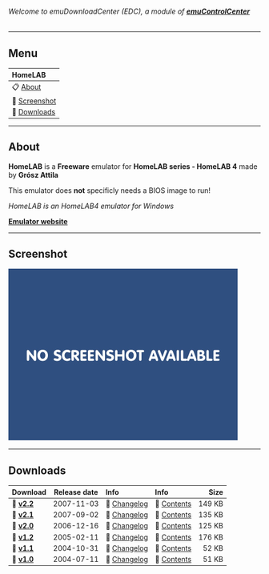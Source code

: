 ###### Welcome to emuDownloadCenter (EDC), a module of [**emuControlCenter**](https://github.com/PhoenixInteractiveNL/emuControlCenter/wiki/)
***
## Menu
| **HomeLAB** |
|:---------|
| :clipboard: [About](#about) |
| :sunrise: [Screenshot](#screenshot) |
| :floppy_disk: [Downloads](#downloads) |
***
## About
**HomeLAB** is a **Freeware** emulator for **HomeLAB series - HomeLAB 4** made by **Grósz Attila**

This emulator does **not** specificly needs a BIOS image to run!

_HomeLAB is an HomeLAB4 emulator for Windows_

[**Emulator website**](http://gaia.atilia.eu/content/view/3/4/)
***
## Screenshot
![](https://raw.githubusercontent.com/PhoenixInteractiveNL/edc-masterhook/master/downloadhooks/homelab/homelab_screen.jpg)
***
## Downloads
| Download | Release date  | Info       | Info       | Size       |
|:---------|:-------------:|:-----------|:-----------|-----------:|
| :floppy_disk: [**v2.2**](https://github.com/PhoenixInteractiveNL/edc-repo0001/raw/master/homelab/2.2.7z) | 2007-11-03 | :page_facing_up: [Changelog](https://github.com/PhoenixInteractiveNL/edc-repo0001/blob/master/homelab/2.2_changelog.txt) | :mag_right: [Contents](https://github.com/PhoenixInteractiveNL/edc-repo0001/blob/master/homelab/2.2_contents.txt) | 149 KB |
| :floppy_disk: [**v2.1**](https://github.com/PhoenixInteractiveNL/edc-repo0001/raw/master/homelab/2.1.7z) | 2007-09-02 | :page_facing_up: [Changelog](https://github.com/PhoenixInteractiveNL/edc-repo0001/blob/master/homelab/2.1_changelog.txt) | :mag_right: [Contents](https://github.com/PhoenixInteractiveNL/edc-repo0001/blob/master/homelab/2.1_contents.txt) | 135 KB |
| :floppy_disk: [**v2.0**](https://github.com/PhoenixInteractiveNL/edc-repo0001/raw/master/homelab/2.0.7z) | 2006-12-16 | :page_facing_up: [Changelog](https://github.com/PhoenixInteractiveNL/edc-repo0001/blob/master/homelab/2.0_changelog.txt) | :mag_right: [Contents](https://github.com/PhoenixInteractiveNL/edc-repo0001/blob/master/homelab/2.0_contents.txt) | 125 KB |
| :floppy_disk: [**v1.2**](https://github.com/PhoenixInteractiveNL/edc-repo0001/raw/master/homelab/1.2.7z) | 2005-02-11 | :page_facing_up: [Changelog](https://github.com/PhoenixInteractiveNL/edc-repo0001/blob/master/homelab/1.2_changelog.txt) | :mag_right: [Contents](https://github.com/PhoenixInteractiveNL/edc-repo0001/blob/master/homelab/1.2_contents.txt) | 176 KB |
| :floppy_disk: [**v1.1**](https://github.com/PhoenixInteractiveNL/edc-repo0001/raw/master/homelab/1.1.7z) | 2004-10-31 | :page_facing_up: [Changelog](https://github.com/PhoenixInteractiveNL/edc-repo0001/blob/master/homelab/1.1_changelog.txt) | :mag_right: [Contents](https://github.com/PhoenixInteractiveNL/edc-repo0001/blob/master/homelab/1.1_contents.txt) | 52 KB |
| :floppy_disk: [**v1.0**](https://github.com/PhoenixInteractiveNL/edc-repo0001/raw/master/homelab/1.0.7z) | 2004-07-11 | :page_facing_up: [Changelog](https://github.com/PhoenixInteractiveNL/edc-repo0001/blob/master/homelab/1.0_changelog.txt) | :mag_right: [Contents](https://github.com/PhoenixInteractiveNL/edc-repo0001/blob/master/homelab/1.0_contents.txt) | 51 KB |

